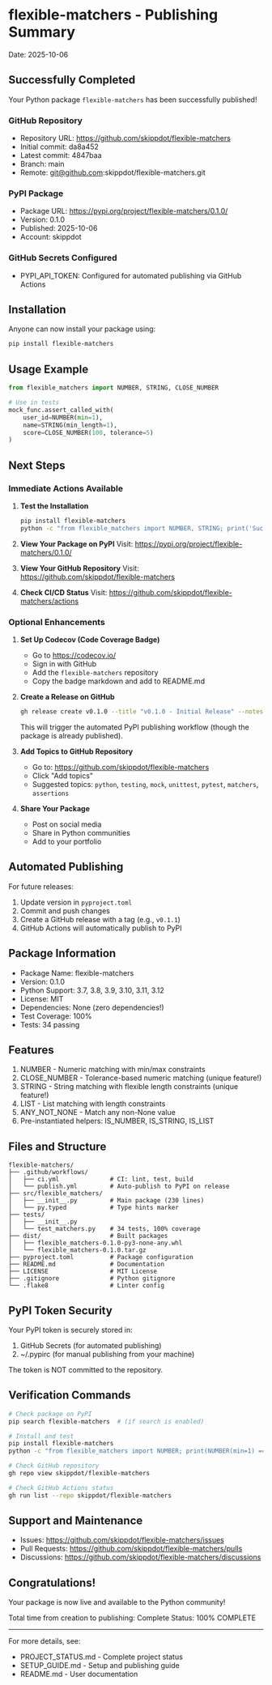# flexible-matchers - Publishing Summary

Date: 2025-10-06

## Successfully Completed

Your Python package `flexible-matchers` has been successfully published!

### GitHub Repository
- Repository URL: https://github.com/skippdot/flexible-matchers
- Initial commit: da8a452
- Latest commit: 4847baa
- Branch: main
- Remote: git@github.com:skippdot/flexible-matchers.git

### PyPI Package
- Package URL: https://pypi.org/project/flexible-matchers/0.1.0/
- Version: 0.1.0
- Published: 2025-10-06
- Account: skippdot

### GitHub Secrets Configured
- PYPI_API_TOKEN: Configured for automated publishing via GitHub Actions

## Installation

Anyone can now install your package using:

```bash
pip install flexible-matchers
```

## Usage Example

```python
from flexible_matchers import NUMBER, STRING, CLOSE_NUMBER

# Use in tests
mock_func.assert_called_with(
    user_id=NUMBER(min=1),
    name=STRING(min_length=1),
    score=CLOSE_NUMBER(100, tolerance=5)
)
```

## Next Steps

### Immediate Actions Available

1. **Test the Installation**
   ```bash
   pip install flexible-matchers
   python -c "from flexible_matchers import NUMBER, STRING; print('Success!')"
   ```

2. **View Your Package on PyPI**
   Visit: https://pypi.org/project/flexible-matchers/0.1.0/

3. **View Your GitHub Repository**
   Visit: https://github.com/skippdot/flexible-matchers

4. **Check CI/CD Status**
   Visit: https://github.com/skippdot/flexible-matchers/actions

### Optional Enhancements

1. **Set Up Codecov (Code Coverage Badge)**
   - Go to https://codecov.io/
   - Sign in with GitHub
   - Add the `flexible-matchers` repository
   - Copy the badge markdown and add to README.md

2. **Create a Release on GitHub**
   ```bash
   gh release create v0.1.0 --title "v0.1.0 - Initial Release" --notes "First public release of flexible-matchers"
   ```
   This will trigger the automated PyPI publishing workflow (though the package is already published).

3. **Add Topics to GitHub Repository**
   - Go to: https://github.com/skippdot/flexible-matchers
   - Click "Add topics"
   - Suggested topics: `python`, `testing`, `mock`, `unittest`, `pytest`, `matchers`, `assertions`

4. **Share Your Package**
   - Post on social media
   - Share in Python communities
   - Add to your portfolio

## Automated Publishing

For future releases:

1. Update version in `pyproject.toml`
2. Commit and push changes
3. Create a GitHub release with a tag (e.g., `v0.1.1`)
4. GitHub Actions will automatically publish to PyPI

## Package Information

- Package Name: flexible-matchers
- Version: 0.1.0
- Python Support: 3.7, 3.8, 3.9, 3.10, 3.11, 3.12
- License: MIT
- Dependencies: None (zero dependencies!)
- Test Coverage: 100%
- Tests: 34 passing

## Features

1. NUMBER - Numeric matching with min/max constraints
2. CLOSE_NUMBER - Tolerance-based numeric matching (unique feature!)
3. STRING - String matching with flexible length constraints (unique feature!)
4. LIST - List matching with length constraints
5. ANY_NOT_NONE - Match any non-None value
6. Pre-instantiated helpers: IS_NUMBER, IS_STRING, IS_LIST

## Files and Structure

```
flexible-matchers/
├── .github/workflows/
│   ├── ci.yml              # CI: lint, test, build
│   └── publish.yml         # Auto-publish to PyPI on release
├── src/flexible_matchers/
│   ├── __init__.py         # Main package (230 lines)
│   └── py.typed            # Type hints marker
├── tests/
│   ├── __init__.py
│   └── test_matchers.py    # 34 tests, 100% coverage
├── dist/                   # Built packages
│   ├── flexible_matchers-0.1.0-py3-none-any.whl
│   └── flexible_matchers-0.1.0.tar.gz
├── pyproject.toml          # Package configuration
├── README.md               # Documentation
├── LICENSE                 # MIT License
├── .gitignore              # Python gitignore
└── .flake8                 # Linter config
```

## PyPI Token Security

Your PyPI token is securely stored in:
1. GitHub Secrets (for automated publishing)
2. ~/.pypirc (for manual publishing from your machine)

The token is NOT committed to the repository.

## Verification Commands

```bash
# Check package on PyPI
pip search flexible-matchers  # (if search is enabled)

# Install and test
pip install flexible-matchers
python -c "from flexible_matchers import NUMBER; print(NUMBER(min=1) == 5)"

# Check GitHub repository
gh repo view skippdot/flexible-matchers

# Check GitHub Actions status
gh run list --repo skippdot/flexible-matchers
```

## Support and Maintenance

- Issues: https://github.com/skippdot/flexible-matchers/issues
- Pull Requests: https://github.com/skippdot/flexible-matchers/pulls
- Discussions: https://github.com/skippdot/flexible-matchers/discussions

## Congratulations!

Your package is now live and available to the Python community!

Total time from creation to publishing: Complete
Status: 100% COMPLETE

---

For more details, see:
- PROJECT_STATUS.md - Complete project status
- SETUP_GUIDE.md - Setup and publishing guide
- README.md - User documentation

